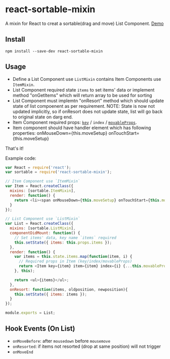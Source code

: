 react-sortable-mixin
====================

A mixin for React to creat a sortable(drag and move) List Component.
[Demo](http://hulufei.github.io/react-sortable-mixin/demo/)

## Install

`npm install --save-dev react-sortable-mixin`

## Usage

- Define a List Component use `ListMixin` contains Item Components use `ItemMixin`.
- List Component required state `items` to set items' data or implement method "onGetItems" which will return array to be used for sorting
- List Component must implemtn "onResort" method which should update state of list compoenent as per requirement. NOTE: State is now not updated implicitly, so if onResort does not update state, list will go back to original state on darg end.
- Item Component required props:
  [`key`](http://facebook.github.io/react/docs/reconciliation.html) / `index` / [`movableProps`](http://facebook.github.io/react/docs/transferring-props.html).
- Item component should have handler element which has following properties: onMouseDown={this.moveSetup} onTouchStart={this.moveSetup} 

That's it!

Example code:

```javascript
var React = require('react');
var sortable = require('react-sortable-mixin');

// Item Component use `ItemMixin`
var Item = React.createClass({
  mixins: [sortable.ItemMixin],
  render: function() {
    return <li><span onMouseDown={this.moveSetup} onTouchStart={this.moveSetup} >Move</span> item {this.props.item}</li>;
  }
});

// List Component use `ListMixin`
var List = React.createClass({
  mixins: [sortable.ListMixin],
  componentDidMount: function() {
    // Set items' data, key name `items` required
    this.setState({ items: this.props.items });
  },
  render: function() {
    var items = this.state.items.map(function(item, i) {
      // Required props in Item (key/index/movableProps)
      return <Item key={item} item={item} index={i} {...this.movableProps}/>;
    }, this);

    return <ul>{items}</ul>;
  },
  onResort: function(items, oldposition, newposition){
    this.setState({ items: items });
  }
});

module.exports = List;
```

## Hook Events (On List)

- `onMoveBefore`: after `mousedown` before `mousemove`
- `onResorted`: if items not resorted (drop at same position) will not trigger
- `onMoveEnd`
